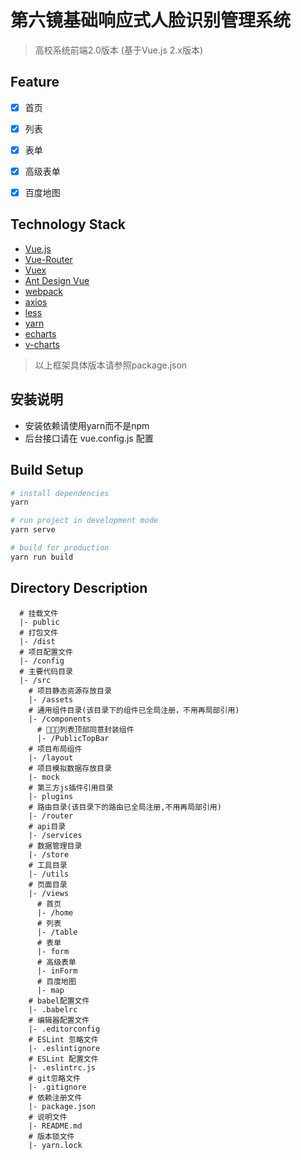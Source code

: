 # 第六镜基础响应式人脸识别管理系统
> 高校系统前端2.0版本 (基于Vue.js 2.x版本)

## Feature

- [x] 首页
- [x] 列表
- [x] 表单
- [x] 高级表单
- [x] 百度地图


## Technology Stack

- [Vue.js](https://cn.vuejs.org)
- [Vue-Router](https://router.vuejs.org/zh/)
- [Vuex](https://vuex.vuejs.org/zh/)
- [Ant Design Vue](https://www.antdv.com/docs/vue/introduce-cn/)
- [webpack](https://webpack.js.org/)
- [axios](https://github.com/axios/axios)
- [less](http://lesscss.org/)
- [yarn](https://yarnpkg.com/zh-Hans/)
- [echarts](https://echarts.apache.org/zh/index.html)
- [v-charts](https://v-charts.js.org/#/)
> 以上框架具体版本请参照package.json

## 安装说明
- 安装依赖请使用yarn而不是npm
- 后台接口请在 vue.config.js 配置

## Build Setup

``` bash
# install dependencies
yarn

# run project in development mode
yarn serve

# build for production
yarn run build
```


## Directory Description

```shell
  # 挂载文件
  |- public
  # 打包文件
  |- /dist
  # 项目配置文件
  |- /config
  # 主要代码目录
  |- /src
    # 项目静态资源存放目录
    |- /assets
    # 通用组件目录(该目录下的组件已全局注册，不用再局部引用)
    |- /components
      # 列表顶部同意封装组件
      |- /PublicTopBar
    # 项目布局组件
    |- /layout
    # 项目模拟数据存放目录
    |- mock
    # 第三方js插件引用目录
    |- plugins
    # 路由目录(该目录下的路由已全局注册,不用再局部引用)
    |- /router
    # api目录
    |- /services
    # 数据管理目录
    |- /store
    # 工具目录
    |- /utils
    # 页面目录
    |- /views
      # 首页
      |- /home
      # 列表
      |- /table
      # 表单
      |- form
      # 高级表单
      |- inForm
      # 百度地图
      |- map
    # babel配置文件
    |- .babelrc
    # 编辑器配置文件
    |- .editorconfig
    # ESLint 忽略文件
    |- .eslintignore
    # ESLint 配置文件
    |- .eslintrc.js
    # git忽略文件
    |- .gitignore
    # 依赖注册文件
    |- package.json
    # 说明文件
    |- README.md
    # 版本锁文件
    |- yarn.lock
```
